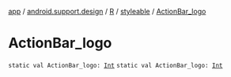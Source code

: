 [app](../../../index.md) / [android.support.design](../../index.md) / [R](../index.md) / [styleable](index.md) / [ActionBar_logo](./-action-bar_logo.md)

# ActionBar_logo

`static val ActionBar_logo: `[`Int`](https://kotlinlang.org/api/latest/jvm/stdlib/kotlin/-int/index.html)
`static val ActionBar_logo: `[`Int`](https://kotlinlang.org/api/latest/jvm/stdlib/kotlin/-int/index.html)